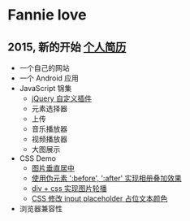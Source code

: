 # Fannie love
## 2015, 新的开始 [个人简历](/md/简历.md)
* 一个自己的网站
* 一个 Android 应用
* JavaScript 锦集
    - [jQuery 自定义插件](/md/jquery_plugin.md)
    - 元素选择器
    - 上传
    - 音乐播放器
    - 视频播放器
    - 大图展示
* CSS Demo
    - [图片垂直居中](http://www.fflove.top/css/center.html)
    - [使用伪元素 ':before', ':after' 实现相册叠加效果](http://localhost:63342/flove/css/photos.html)
    - [div + css 实现图片轮播](http://www.fflove.top/css/slide.html)
    - [CSS 修改 input placeholder 占位文本颜色](http://www.fflove.top/css/inputplaceholder.html)
* 浏览器兼容性

